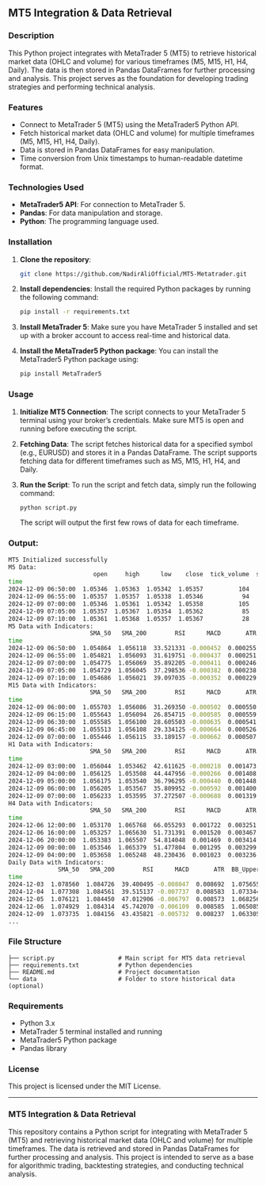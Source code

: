 ## **MT5 Integration & Data Retrieval**

### **Description**
This Python project integrates with MetaTrader 5 (MT5) to retrieve historical market data (OHLC and volume) for various timeframes (M5, M15, H1, H4, Daily). The data is then stored in Pandas DataFrames for further processing and analysis. This project serves as the foundation for developing trading strategies and performing technical analysis.

### **Features**
- Connect to MetaTrader 5 (MT5) using the MetaTrader5 Python API.
- Fetch historical market data (OHLC and volume) for multiple timeframes (M5, M15, H1, H4, Daily).
- Data is stored in Pandas DataFrames for easy manipulation.
- Time conversion from Unix timestamps to human-readable datetime format.

### **Technologies Used**
- **MetaTrader5 API**: For connection to MetaTrader 5.
- **Pandas**: For data manipulation and storage.
- **Python**: The programming language used.

### **Installation**

1. **Clone the repository**:
   ```bash
   git clone https://github.com/NadirAliOfficial/MT5-Metatrader.git
   ```

2. **Install dependencies**:
   Install the required Python packages by running the following command:
   ```bash
   pip install -r requirements.txt
   ```

3. **Install MetaTrader 5**:
   Make sure you have MetaTrader 5 installed and set up with a broker account to access real-time and historical data.

4. **Install the MetaTrader5 Python package**:
   You can install the MetaTrader5 Python package using:
   ```bash
   pip install MetaTrader5
   ```

### **Usage**

1. **Initialize MT5 Connection**:
   The script connects to your MetaTrader 5 terminal using your broker’s credentials. Make sure MT5 is open and running before executing the script.

2. **Fetching Data**:
   The script fetches historical data for a specified symbol (e.g., EURUSD) and stores it in a Pandas DataFrame. The script supports fetching data for different timeframes such as M5, M15, H1, H4, and Daily.

3. **Run the Script**:
   To run the script and fetch data, simply run the following command:
   ```bash
   python script.py
   ```

   The script will output the first few rows of data for each timeframe.

### **Output**:
```bash
MT5 Initialized successfully
M5 Data:
                        open     high      low    close  tick_volume  spread  real_volume
time
2024-12-09 06:50:00  1.05346  1.05363  1.05342  1.05357          104       4            0
2024-12-09 06:55:00  1.05357  1.05357  1.05338  1.05346           94       4            0
2024-12-09 07:00:00  1.05346  1.05361  1.05342  1.05358          105       4            0
2024-12-09 07:05:00  1.05357  1.05367  1.05354  1.05362           85       4            0
2024-12-09 07:10:00  1.05361  1.05368  1.05357  1.05367           28       4            0
M5 Data with Indicators:
                       SMA_50   SMA_200        RSI      MACD       ATR  BB_Upper  BB_Middle  BB_Lower
time
2024-12-09 06:50:00  1.054864  1.056118  33.521331 -0.000452  0.000255  1.055172   1.054004  1.052836
2024-12-09 06:55:00  1.054821  1.056093  31.619751 -0.000437  0.000251  1.054938   1.053912  1.052886
2024-12-09 07:00:00  1.054775  1.056069  35.892205 -0.000411  0.000246  1.054724   1.053837  1.052951
2024-12-09 07:05:00  1.054729  1.056045  37.298536 -0.000382  0.000238  1.054593   1.053786  1.052979
2024-12-09 07:10:00  1.054686  1.056021  39.097035 -0.000352  0.000229  1.054408   1.053732  1.053056
M15 Data with Indicators:
                       SMA_50   SMA_200        RSI      MACD       ATR  BB_Upper  BB_Middle  BB_Lower
time
2024-12-09 06:00:00  1.055703  1.056086  31.269350 -0.000502  0.000550  1.056851   1.055382  1.053913
2024-12-09 06:15:00  1.055643  1.056094  26.854715 -0.000585  0.000559  1.056902   1.055236  1.053570
2024-12-09 06:30:00  1.055585  1.056100  28.605503 -0.000635  0.000541  1.056848   1.055089  1.053330
2024-12-09 06:45:00  1.055513  1.056108  29.334125 -0.000664  0.000526  1.056696   1.054935  1.053173
2024-12-09 07:00:00  1.055446  1.056115  33.189157 -0.000662  0.000507  1.056583   1.054816  1.053049
H1 Data with Indicators:
                       SMA_50   SMA_200        RSI      MACD       ATR  BB_Upper  BB_Middle  BB_Lower
time
2024-12-09 03:00:00  1.056044  1.053462  42.611625 -0.000218  0.001473  1.059795   1.056993  1.054191
2024-12-09 04:00:00  1.056125  1.053508  44.447956 -0.000266  0.001408  1.059765   1.056895  1.054025
2024-12-09 05:00:00  1.056175  1.053540  36.796295 -0.000440  0.001448  1.059763   1.056663  1.053563
2024-12-09 06:00:00  1.056205  1.053567  35.809952 -0.000592  0.001400  1.059739   1.056426  1.053114
2024-12-09 07:00:00  1.056233  1.053595  37.272507 -0.000688  0.001319  1.059687   1.056224  1.052761
H4 Data with Indicators:
                       SMA_50   SMA_200        RSI      MACD       ATR  BB_Upper  BB_Middle  BB_Lower
time
2024-12-06 12:00:00  1.053170  1.065768  66.055293  0.001722  0.003251  1.060158   1.053669  1.047180
2024-12-06 16:00:00  1.053257  1.065630  51.731391  0.001520  0.003467  1.060294   1.053822  1.047350
2024-12-06 20:00:00  1.053383  1.065507  54.814048  0.001469  0.003414  1.060584   1.054035  1.047487
2024-12-09 00:00:00  1.053546  1.065379  51.477804  0.001295  0.003299  1.060695   1.054152  1.047609
2024-12-09 04:00:00  1.053658  1.065248  48.230436  0.001023  0.003236  1.060642   1.054311  1.047980
Daily Data with Indicators:
              SMA_50   SMA_200        RSI      MACD       ATR  BB_Upper  BB_Middle  BB_Lower
time
2024-12-03  1.078560  1.084726  39.400495 -0.008047  0.008692  1.075655   1.057172  1.038689
2024-12-04  1.077308  1.084561  39.515137 -0.007737  0.008583  1.073344   1.056075  1.038806
2024-12-05  1.076121  1.084450  47.012906 -0.006797  0.008573  1.068256   1.054970  1.041684
2024-12-06  1.074929  1.084314  45.742070 -0.006109  0.008585  1.065085   1.054213  1.043341
2024-12-09  1.073735  1.084156  43.435821 -0.005732  0.008237  1.063305   1.053646  1.043987
...
```

### **File Structure**
```
├── script.py                  # Main script for MT5 data retrieval
├── requirements.txt           # Python dependencies
├── README.md                  # Project documentation
└── data                       # Folder to store historical data (optional)
```

### **Requirements**
- Python 3.x
- MetaTrader 5 terminal installed and running
- MetaTrader5 Python package
- Pandas library

### **License**
This project is licensed under the MIT License.

---

### **MT5 Integration & Data Retrieval**
This repository contains a Python script for integrating with MetaTrader 5 (MT5) and retrieving historical market data (OHLC and volume) for multiple timeframes. The data is retrieved and stored in Pandas DataFrames for further processing and analysis. This project is intended to serve as a base for algorithmic trading, backtesting strategies, and conducting technical analysis.
